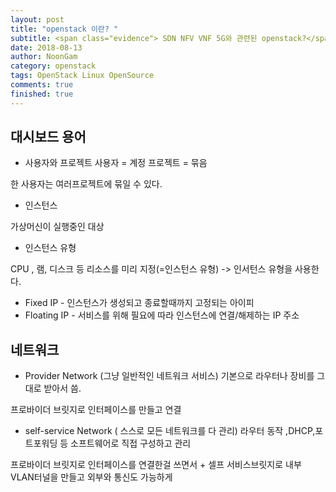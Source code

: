 ```yaml
---
layout: post
title: "openstack 이란? "
subtitle: <span class="evidence"> SDN NFV VNF 5G와 관련된 openstack?</span>
date: 2018-08-13
author: NoonGam
category: openstack
tags: OpenStack Linux OpenSource
comments: true
finished: true
---
```


## 대시보드 용어

- 사용자와 프로젝트
사용자 = 계정
프로젝트 = 묶음

한 사용자는 여러프로젝트에 묶일 수 있다.


- 인스턴스

가상머신이 실행중인 대상

- 인스턴스 유형

CPU , 램, 디스크 등 리소스를 미리 지정(=인스턴스 유형) ->  인서턴스 유형을 사용한다.

- Fixed IP - 인스턴스가 생성되고 종료할때까지 고정되는 아이피
- Floating IP - 서비스를 위해 필요에 따라 인스턴스에 연결/해제하는 IP 주소




## 네트워크

- Provider Network (그냥 일반적인 네트워크 서비스)
기본으로 라우터나 장비를 그대로 받아서 씀.

프로바이더 브릿지로 인터페이스를 만들고 연결


- self-service Network ( 스스로 모든 네트워크를 다 관리)
라우터 동작 ,DHCP,포트포워딩 등 소프트웨어로 직접 구성하고 관리

프로바이더 브릿지로 인터페이스를 연결한걸 쓰면서 + 셀프 서비스브릿지로 내부 VLAN터널을 만들고 외부와 통신도 가능하게
